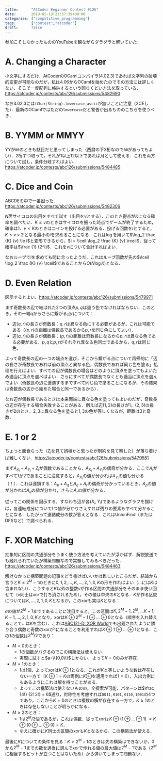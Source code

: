 ```yaml
---
title:      "AtCoder Beginner Contest #126"
date:       2019-05-19T23:57:39+09:00
categories: ["competitive_programming"]
tags:       ["contest","atcoder"]
draft:      false
---
```


参加こそしなかったもののYouTubeを観ながらダラダラと解いていた．

# A. Changing a Character

小文字にするだけ．AtCoderのOCamlコンパイラ(4.02.3)であれば文字列の破壊的変更が可能なのだが，私は4.06からOCamlを始めたのでその方法には詳しくない．そこで一度配列に格納するという回りくどい方法を取っている．https://atcoder.jp/contests/abc126/submissions/5482690

なお4.02.3には`(Char|String).lowercase_ascii`が無いことに注意（2CEした）．最新のOCamlではただの`lowercase`だと警告が出るもののこちらを使うべき．

# B. YYMM or MMYY

YYが`00`のときも駄目だと思ってしまった（西暦の下2桁なので`00`があってもよい）．2桁ずつ取って，それが1以上12以下であれば月として使える．これを両方について試し，条件分岐すればよい．https://atcoder.jp/contests/abc126/submissions/5484485

# C. Dice and Coin

ABCDEの中で一番困った．https://atcoder.jp/contests/abc126/submissions/5482306

$N$面サイコロの出目をすべて試す（出目を$v$とする）．このとき得点が$K$になる確率を調べたい．$K \le v$のときはサイコロを振った時点でゲームが終了するため，確率は$1$．$v \lt K$のときはコインを投げる必要がある．投げる回数を$i$とすると，$K \le v \times 2^{i}$となる最小の$i$を求めることになる．これは$\log$を用いて$\log_2 \frac {K} {v} \le i$と変形できるから，$i = \lceil \log_2 \frac {K} {v} \rceil$．従って確率は$\frac {1} {2^i}$．これを$v$について合計すればよい．

なおループで$i$を求めても間に合ったようだ．これはループ回数が先の$\lceil \log_2 \frac {K} {v} \rceil$であることから$O(N \log K)$となる．

# D. Even Relation

図示するとよい．https://atcoder.jp/contests/abc126/submissions/5479971

まず奇数長の辺で結ばれた2つの頂点$p,q$は違う色でなければならない．このとき，その一端$q$からさらに繋がる点$r$について：

* 辺$(q,r)$の長さが奇数長：$q,r$は異なる色にする必要があるが，これは可能である（$(p,r)$の距離は偶数長であるから$p,r$を同じ色にしてよい）．
* 辺$(q,r)$の長さが偶数長：$(p,r)$の距離は奇数長になるから$p,r$は異なる色である必要がある．$p,q$と$p,r$がそれぞれ異なる色同士であるから，$q,r$は同じ色．

よって奇数長の辺の一つの端点を選び，そこから繋がる点について再帰的に「辺の長さが奇数長であれば前の頂点と異なる色，偶数長であれば同じ色を塗る」処理を行えばよい．すべての辺が偶数長の場合はどのように頂点を塗ってもよいため適当に頂点を選べばよい．さらにすべてが偶数長でなくとも適当に頂点を選んでよい（奇数長の辺に遭遇するまですべて同じ色で塗ることになるが，その結果は奇数長の辺から始めた場合と同一であるから）．

なお辺が偶数長であるときは本来両端に異なる色を塗ってもよいのだが，奇数長の辺が存在する場合失敗することがある．例えば辺$(1,2)$の長さが$1$，$(2,3)$の長さが$2$のとき，$2,3$に異なる色を塗ると$1,3$の色が等しくなるが，距離は$3$と奇数．

# E. 1 or 2

ちょっと面食らった（$Z_i$を見て誤植かと思ったが制約を見て察した）が落ち着けば難しくない．https://atcoder.jp/contests/abc126/submissions/5479981

まず$A _ {X _ i} + A _ {Y _ i} + Z_i$が偶数であることから，$A _ {X _ i} + A_{Y _ i}$の偶奇が分かる．ここで$A_i$がすべて$1$か$2$であることに注意すると，$A _ {X _ i}$の値が分かれば$A _ {Y _ i}$の値も分かる（！）．これは連鎖する：$A_p + A_q$と$A_q + A_r$の偶奇が分かっているとき，$A_p$の値が分かれば$A_q$の値が分かり，さらに$A_r$の値が分かる．

従ってこの関係を図示する，すなわち辺が各$(X_i,Y_i)$であるようなグラフを描けば，各連結成分について1つ値が分かりさえすれば残りの要素もすべて分かることになる．したがって連結成分の数が答えとなる．これはUnionFind（またはDFSなど）で調べられる．

# F. XOR Matching

抽象的に区間の共通部分をうまく使う方法を考えていたが浮かばず．解説放送でも触れられていたが構築問題なので実験してみるべきだった．https://atcoder.jp/contests/abc126/submissions/5484463

解けなかった構築問題の記事をどう書けばいいかは難しいところだが，結論から言うと$K \le 2^M-1$のときに$0,1,2,...,K,...,2,1,0,K$の形を作ればよい（$...$には$K$は含まれない）．こうすると$K$以外の整数$v$が作る区間の共通部分をそのまま使い回せて（$v$同士はxorで打ち消されるため），その値は中央の$K$となる．$K$が作る区間については$K,...,2,1,0,K$となるが，このxorも実は$K$となる：

$a$の値が$2^M-1$までであることに注目すると，この区間は$K,2^M-1,2^M,...K+1,K-1,...,2,1,0,K$となり，xorは$K \oplus 2^M-1 \oplus ... \oplus 0$となる（順序を入れ替えることで$...$は$K$を含む）．これは[ABC121-D: XOR World](/posts/abc121)でも出題されたように隣り合う偶数と奇数のxorが$1$になることを利用すれば$K \oplus 1 \oplus ... \oplus 1$となる．この$1$の個数は$2^M / 2$であり：

* $M = 0$のとき：
	* $1$の個数がバグるのでこの構築法は使えない．
	* 実際に試すと$a=\\{0,0\\}$しかない．よって$K=0$のみが存在．
* $M = 1$のとき：
	* $1$は$1$個．よってxorは$K \oplus 1$となる．これが$K$と等しいような数は存在しない一方で（$K \oplus 1 = K$の両側に$K \oplus$を適用すれば$1 = 0$），入出力例にもあるようにこれは解を持つことがある．
	* よってこの構築法は使えないものの，全探索が可能．パターンは$\frac {4!} {2! 2!} = 6$通り，対称性を考慮すれば`0011`, `0101`, `0110`, `1001`の$4$つであり，ここから$K=0$のときは複数の解が存在する一方で，$K \ge 1$のときは存在しないことが明らかになる．
* $M \ge 2$のとき：
	* $1$は$2^M / 2$個であるが，これは偶数．従ってxorは$K \oplus (1 \oplus ... \oplus 1)$ $= K \oplus (0 \oplus ... \oplus 0) = K$．
	* ゆえに確かに$K$同士の区間のxorも$K$となるから，この構築法が使える．

最後に$K$についての条件を見る：$K \gt 2^M-1$のときは先の構築はできないが，$0$から$2^M - 1$までの数を適当に選んでxorで作れる値の最大値は$2^M-1$である（$2^M$に相当するビットが立つことはないため）から弾いてしまって問題ない．


